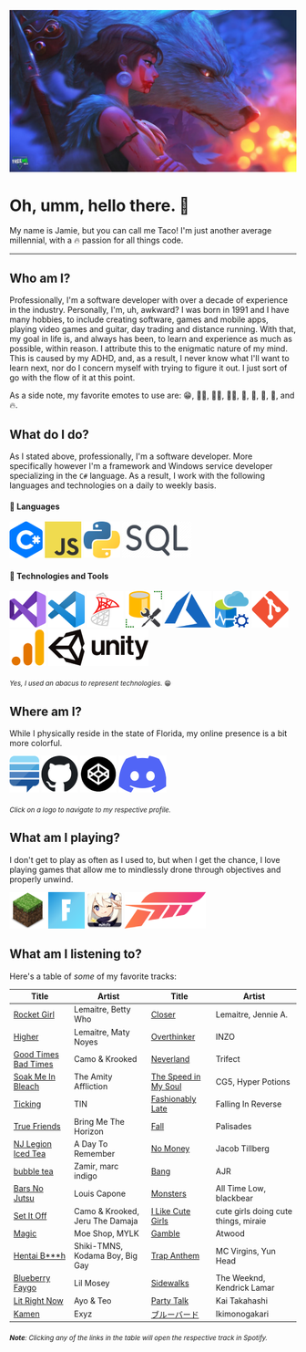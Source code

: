 [![C#](https://raw.githubusercontent.com/tacosontitan/tacosontitan/master/images/header.jpg)]()

# Oh, umm, hello there. 👋
My name is Jamie, but you can call me Taco! I'm just another average millennial, with a 🔥 passion for all things code.

---
## Who am I?
Professionally, I'm a software developer with over a decade of experience in the industry. Personally, I'm, uh, awkward? I was born in 1991 and I have many hobbies, to include creating software, games and mobile apps, playing video games and guitar, day trading and distance running. With that, my goal in life is, and always has been, to learn and experience as much as possible, within reason. I attribute this to the enigmatic nature of my mind. This is caused by my ADHD, and, as a result, I never know what I'll want to learn next, nor do I concern myself with trying to figure it out. I just sort of go with the flow of it at this point.

As a side note, my favorite emotes to use are: 😁, 🙋‍♀️, 🤦‍♀️, 👩‍🔧, 🦄, 🦥, 🌸, 🌊, and 🔥.

## What do I do?
As I stated above, professionally, I'm a software developer. More specifically however I'm a framework and Windows service developer specializing in the `C#` language. As a result, I work with the following languages and technologies on a daily to weekly basis.

#### :speech_balloon: Languages

[![C#](https://raw.githubusercontent.com/tacosontitan/tacosontitan/master/icons/c-sharp.png)]()
[![JavaScript](https://raw.githubusercontent.com/tacosontitan/tacosontitan/master/icons/javascript.png)]()
[![Python](https://raw.githubusercontent.com/tacosontitan/tacosontitan/master/icons/python.png)]()
[![SQL](https://raw.githubusercontent.com/tacosontitan/tacosontitan/master/icons/sql.png)]()

#### :abacus: Technologies and Tools

[![Visual Studio](https://raw.githubusercontent.com/tacosontitan/tacosontitan/master/icons/visual-studio.png)]()
[![Visual Studio Code](https://raw.githubusercontent.com/tacosontitan/tacosontitan/master/icons/vs-code.png)]()
[![SQL Server](https://raw.githubusercontent.com/tacosontitan/tacosontitan/master/icons/sql-server.png)]()
[![SSMS](https://raw.githubusercontent.com/tacosontitan/tacosontitan/master/icons/ssms.png)]()
[![Azure](https://raw.githubusercontent.com/tacosontitan/tacosontitan/master/icons/azure.png)]()
[![Azure Data Studio](https://raw.githubusercontent.com/tacosontitan/tacosontitan/master/icons/azure-data-studio.png)]()
[![Git](https://raw.githubusercontent.com/tacosontitan/tacosontitan/master/icons/git.png)]()
[![Google Analytics](https://raw.githubusercontent.com/tacosontitan/tacosontitan/master/icons/google-analytics.png)]()
[![Unity](https://raw.githubusercontent.com/tacosontitan/tacosontitan/master/icons/unity.png)]()

<sub>*Yes, I used an abacus to represent technologies.* 😁</sub>

## Where am I?
While I physically reside in the state of Florida, my online presence is a bit more colorful.

[![Stack Exchange](https://raw.githubusercontent.com/tacosontitan/tacosontitan/master/icons/stack-exchange.png)](https://stackexchange.com/users/13342919/taco-%e3%82%bf%e3%82%b3%e3%82%b9)
[![GitHub](https://raw.githubusercontent.com/tacosontitan/tacosontitan/master/icons/github.png)](https://github.com/tacosontitan)
[![Codepen](https://raw.githubusercontent.com/tacosontitan/tacosontitan/master/icons/codepen.png)](https://codepen.io/tacosontitan)
[![Discord](https://raw.githubusercontent.com/tacosontitan/tacosontitan/master/icons/discord.png)](https://discord.gg/9taXGnEs)

<sub>*Click on a logo to navigate to my respective profile.*</sub>

## What am I playing?
I don't get to play as often as I used to, but when I get the chance, I love playing games that allow me to mindlessly drone through objectives and properly unwind.

[![Minecraft](https://raw.githubusercontent.com/tacosontitan/tacosontitan/master/icons/minecraft.png)]()
[![Fortnite](https://raw.githubusercontent.com/tacosontitan/tacosontitan/master/icons/fortnite.png)]()
[![Genshin Impact](https://raw.githubusercontent.com/tacosontitan/tacosontitan/master/icons/genshin.png)]()
[![Forza Horizon 4](https://raw.githubusercontent.com/tacosontitan/tacosontitan/master/icons/forza.png)]()

## What am I listening to?
Here's a table of *some* of my favorite tracks:

Title | Artist | Title | Artist
------------ | ------------- | ------------- | -------------
[Rocket Girl](https://open.spotify.com/track/4wvj3LqF8EqGxoNc1FIbHr?si=b40848f99b8b4870) | Lemaitre, Betty Who | [Closer](https://open.spotify.com/track/3h5IIiL9vK5aR0DZO6jD7D?si=2b05218946504869) | Lemaitre, Jennie A.
[Higher](https://open.spotify.com/track/2jIMtd2GaUesi6u3hO2Anb?si=d9cdbd30e9bd47e0) | Lemaitre, Maty Noyes | [Overthinker](https://open.spotify.com/track/4K9xid96G3YmIvQZXN9SXg?si=8dde0c3238724804) | INZO
[Good Times Bad Times](https://open.spotify.com/track/44nRLXNwTmTIV7Zk7lRol5?si=de1fabedfb6c4098) | Camo & Krooked | [Neverland](https://open.spotify.com/track/5m0uWrm9gp38F81BR6sNvd?si=0bba517e1d7f4ba6) | Trifect
[Soak Me In Bleach](https://open.spotify.com/track/1oB9nCQ3Qm1B1ArD1TAg0R?si=25be84dd6aaa47e2) | The Amity Affliction | [The Speed in My Soul](https://open.spotify.com/track/1YKuyBE345bnC4hkZOGAXT?si=1feac0eaab2743c6) | CG5, Hyper Potions
[Ticking](https://open.spotify.com/track/1t7ZwPiCYLOi1xlP235GRa?si=675b5aaf5ea4404e) | TIN | [Fashionably Late](https://open.spotify.com/track/5JUufCEin0aXyFLXCzJbUL?si=e97da6c734534a72) | Falling In Reverse
[True Friends](https://open.spotify.com/track/1KTJmfwrk5pYqsi9mkY3nT?si=8c91f319cb9e4731) | Bring Me The Horizon | [Fall](https://open.spotify.com/track/4o2mXUsityYafHUt0kWjFx?si=932b0c7a847c47c6) | Palisades
[NJ Legion Iced Tea](https://open.spotify.com/track/6KyOCzf2A2jjROH4ZokTEw?si=aba1de19645c4180) | A Day To Remember | [No Money](https://open.spotify.com/track/1XyzgYZpyAeM0x1UG6VJF8?si=e9d46a13ecf5400b) | Jacob Tillberg
[bubble tea](https://open.spotify.com/track/30r61ftxU9BKOYmHbPPGdG?si=7c2e337a86854a47) | Zamir, marc indigo | [Bang](https://open.spotify.com/track/53BHUFdQphHiZUUG3nx9zn?si=c866003a9bd84991) | AJR
[Bars No Jutsu](https://open.spotify.com/track/5H9VMgnzuU62NYzWdJlqae?si=cf15fe99a3cb4f1a) | Louis Capone | [Monsters](https://open.spotify.com/track/0tyR7Bu9P086aWBFZ4QJoo?si=c5cf6a00d90d494e) | All Time Low, blackbear
[Set It Off](https://open.spotify.com/track/0E0kfeUYrxB9mlv5vOSKU7?si=d421a946c0a7439f) | Camo & Krooked, Jeru The Damaja | [I Like Cute Girls](https://open.spotify.com/track/6pbWDtVZYrpCx6YDQvDS3J?si=a55a82ce31074786) | cute girls doing cute things, miraie
[Magic](https://open.spotify.com/track/4vDiYZOAGrt2eS3IYtkcgv?si=e39e471e9cb34ef8) | Moe Shop, MYLK | [Gamble](https://open.spotify.com/track/52YpJnGOBr9kQhtRKokVxw?si=48fa8c246e294e45) | Atwood
[Hentai B***h](https://open.spotify.com/track/38yqKz2oVyauelwQVHvL2I?si=0578bf62cb0d41be) | Shiki-TMNS, Kodama Boy, Big Gay | [Trap Anthem](https://open.spotify.com/track/0CJgUQ8UemK2htS73Ye5U8?si=22bf8fb6b53b44a9) | MC Virgins, Yun Head
[Blueberry Faygo](https://open.spotify.com/track/22LAwLoDA5b4AaGSkg6bKW?si=32a1e3d9fb8b42ac) | Lil Mosey | [Sidewalks](https://open.spotify.com/track/4h90qkbnW1Qq6pBhoPvwko?si=609ed10994fb4ef7) | The Weeknd, Kendrick Lamar
[Lit Right Now](https://open.spotify.com/track/3ROfLScNbTGtKdjEzbx74b?si=67fb1d2622624ebd) | Ayo & Teo | [Party Talk](https://open.spotify.com/track/4zTmlIwRUwtVwBzUjb4FOb?si=38c6dccbb39b4dac) | Kai Takahashi
[Kamen](https://open.spotify.com/track/5eNGz9DIz9ArlFKNH9GhUm?si=665a45abbcc44c65) | Exyz | [ブルーバード](https://open.spotify.com/track/2XpV9sHBexcNrz0Gyf3l18?si=223a7a60980c4ed8) | Ikimonogakari

<sub>***Note**: Clicking any of the links in the table will open the respective track in Spotify.*</sub>
